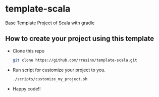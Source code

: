 # template-scala
Base Template Project of Scala with gradle

## How to create your project using this template

- Clone this repo
    ```bash
    git clone https://github.com/rresino/template-scala.git
    ```
- Run script for customize your project to you.
    ```bash
    ./scripts/customize_my_project.sh    
    ```

- Happy code!!
